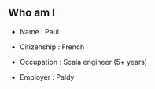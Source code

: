 ## Who am I

- Name : Paul

- Citizenship : French

- Occupation : Scala engineer (5+ years)

- Employer : Paidy
